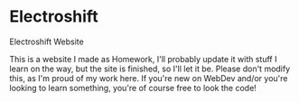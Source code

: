 # Electroshift
Electroshift Website

This is a website I made as Homework, I'll probably update it with stuff I learn on the way, but the site is finished, so I'll let it be.
Please don't modify this, as I'm proud of my work here.
If you're new on WebDev and/or you're looking to learn something, you're of course free to look the code!

